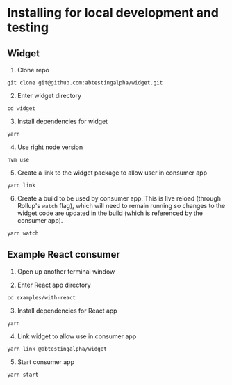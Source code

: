# Installing for local development and testing

## Widget

1. Clone repo

```
git clone git@github.com:abtestingalpha/widget.git
```

2. Enter widget directory

```
cd widget
```

3. Install dependencies for widget

```
yarn
```

4. Use right node version

```
nvm use
```

5. Create a link to the widget package to allow user in consumer app

```
yarn link
```

6. Create a build to be used by consumer app. This is live reload (through Rollup's `watch` flag), which will need to remain running so changes to the widget code are updated in the build (which is referenced by the consumer app).

```
yarn watch
```

## Example React consumer

1. Open up another terminal window

2. Enter React app directory

```
cd examples/with-react
```

3. Install dependencies for React app

```
yarn
```

4. Link widget to allow use in consumer app

```
yarn link @abtestingalpha/widget
```

5. Start consumer app

```
yarn start
```
